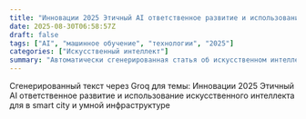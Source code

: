 ```yaml
---
title: "Инновации 2025 Этичный AI ответственное развитие и использование искусственного интеллекта для в smart city и умной инфраструктуре"
date: 2025-08-30T06:58:57Z
draft: false
tags: ["AI", "машинное обучение", "технологии", "2025"]
categories: ["Искусственный интеллект"]
summary: "Автоматически сгенерированная статья об искусственном интеллекте"
---
```

Сгенерированный текст через Groq для темы: Инновации 2025 Этичный AI ответственное развитие и использование искусственного интеллекта для в smart city и умной инфраструктуре